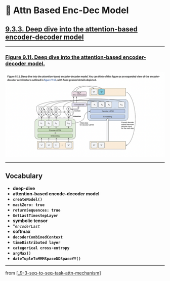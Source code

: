 # 🧬 Attn Based Enc-Dec Model

## [**9.3.3.** Deep dive into the attention-based encoder-decoder model](https://livebook.manning.com/book/deep-learning-with-javascript/chapter-9/218)

---

### [**Figure 9.11.** Deep dive into the attention-based encoder-decoder model.](https://livebook.manning.com/book/deep-learning-with-javascript/chapter-9/ch09fig11)

<img src="../../../assets/figures/Figure_9-11.png">

---

## **Vocabulary**

- **deep-dive**
- **attention-based encode-decoder model**
- **`createModel()`**
- **`maskZero: true`**
- **`returnSequences: true`**
- **`GetLastTimestepLayer`**
- **symbolic tensor**
- \*_`encoderLast`_
- **softmax**
- **`decoderCombinedContext`**
- **`timeDistributed layer`**
- **`categorical cross-entropy`**
- **`argMax()`**
- **`dateTupleToMMMSpaceDDSpaceYY()`**

<link rel="stylesheet" type="text/css" media="all" href="../../../assets/css/custom.css" />

---

from [[_9-3-seq-to-seq-task-attn-mechanism]]

[//begin]: # "Autogenerated link references for markdown compatibility"
[_9-3-seq-to-seq-task-attn-mechanism]: _9-3-seq-to-seq-task-attn-mechanism.md "🧬 Seq-to-seq Attn Mechanism"
[//end]: # "Autogenerated link references"
